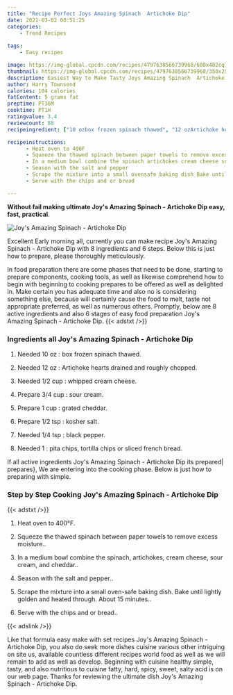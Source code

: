 ```yaml
---
title: "Recipe Perfect Joys Amazing Spinach  Artichoke Dip"
date: 2021-03-02 00:51:25
categories:
    - Trend Recipes
    
tags:
    - Easy recipes

image: https://img-global.cpcdn.com/recipes/4797638566739968/680x482cq70/joys-amazing-spinach-artichoke-dip-recipe-main-photo.jpg
thumbnail: https://img-global.cpcdn.com/recipes/4797638566739968/350x250cq70/joys-amazing-spinach-artichoke-dip-recipe-main-photo.jpg
description: Easiest Way to Make Tasty Joys Amazing Spinach  Artichoke Dip with 8 ingredients and 6 stages of easy cooking.
author: Harry Townsend
calories: 104 calories
fatContent: 5 grams fat
preptime: PT36M
cooktime: PT1H
ratingvalue: 3.4
reviewcount: 88
recipeingredient: ["10 ozbox frozen spinach thawed", "12 ozArtichoke hearts drained and roughly chopped", "1/2 cupwhipped cream cheese", "3/4 cupsour cream", "1 cupgrated cheddar", "1/2 tspkosher salt", "1/4 tspblack pepper", "1pita chips tortilla chips or sliced french bread"]

recipeinstructions: 
      - Heat oven to 400F 
      - Squeeze the thawed spinach between paper towels to remove excess moisture 
      - In a medium bowl combine the spinach artichokes cream cheese sour cream and cheddar 
      - Season with the salt and pepper 
      - Scrape the mixture into a small ovensafe baking dish Bake until lightly golden and heated through About 15 minutes 
      - Serve with the chips and or bread

---
```




**Without fail making ultimate Joy&#39;s Amazing Spinach - Artichoke Dip easy, fast, practical**. 


![Joy&#39;s Amazing Spinach - Artichoke Dip](https://img-global.cpcdn.com/recipes/4797638566739968/680x482cq70/joys-amazing-spinach-artichoke-dip-recipe-main-photo.jpg "Joy&#39;s Amazing Spinach - Artichoke Dip")




Excellent Early morning all, currently you can make recipe Joy&#39;s Amazing Spinach - Artichoke Dip with 8 ingredients and 6 steps. Below this is just how to prepare, please thoroughly meticulously.

In food preparation there are some phases that need to be done, starting to prepare components, cooking tools, as well as likewise comprehend how to begin with beginning to cooking prepares to be offered as well as delighted in. Make certain you has adequate time and also no is considering something else, because will certainly cause the food to melt, taste not appropriate preferred, as well as numerous others. Promptly, below are 8 active ingredients and also 6 stages of easy food preparation Joy&#39;s Amazing Spinach - Artichoke Dip.
{{< adstxt />}}

### Ingredients all Joy&#39;s Amazing Spinach - Artichoke Dip


1. Needed 10 oz : box frozen spinach thawed.

1. Needed 12 oz : Artichoke hearts drained and roughly chopped.

1. Needed 1/2 cup : whipped cream cheese.

1. Prepare 3/4 cup : sour cream.

1. Prepare 1 cup : grated cheddar.

1. Prepare 1/2 tsp : kosher salt.

1. Needed 1/4 tsp : black pepper.

1. Needed 1 : pita chips, tortilla chips or sliced french bread.



If all active ingredients Joy&#39;s Amazing Spinach - Artichoke Dip its prepared| prepares}, We are entering into the cooking phase. Below is just how to preparing with simple.

### Step by Step Cooking Joy&#39;s Amazing Spinach - Artichoke Dip

{{< adstxt />}}


1. Heat oven to 400°F.



1. Squeeze the thawed spinach between paper towels to remove excess moisture..



1. In a medium bowl combine the spinach, artichokes, cream cheese, sour cream, and cheddar..



1. Season with the salt and pepper..



1. Scrape the mixture into a small oven-safe baking dish. Bake until lightly golden and heated through. About 15 minutes..



1. Serve with the chips and or bread..





{{< adslink />}}

Like that formula easy make with set recipes Joy&#39;s Amazing Spinach - Artichoke Dip, you also do seek more dishes cuisine various other intriguing on site us, available countless different recipes world food as well as we will remain to add as well as develop. Beginning with cuisine healthy simple, tasty, and also nutritious to cuisine fatty, hard, spicy, sweet, salty acid is on our web page. Thanks for reviewing the ultimate dish Joy&#39;s Amazing Spinach - Artichoke Dip.
